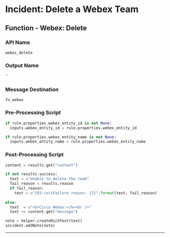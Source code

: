 <!--
    DO NOT MANUALLY EDIT THIS FILE
    THIS FILE IS AUTOMATICALLY GENERATED WITH resilient-sdk codegen
-->

# Incident: Delete a Webex Team

## Function - Webex: Delete

### API Name
`webex_delete`

### Output Name
``

### Message Destination
`fn_webex`

### Pre-Processing Script
```python
if rule.properties.webex_entity_id is not None:
  inputs.webex_entity_id = rule.properties.webex_entity_id

if rule.properties.webex_entity_name is not None:
  inputs.webex_entity_name = rule.properties.webex_entity_name
```

### Post-Processing Script
```python
content = results.get("content")

if not results.success:
  text = u"Unable to delete the team"
  fail_reason = results.reason
  if fail_reason:
    text = u"{0}:\n\tFailure reason: {1}".format(text, fail_reason)
    
else:
  text  = u"<b>Cisco Webex:</b><br />"
  text += content.get("message")

note = helper.createRichText(text)
incident.addNote(note)
```

---

